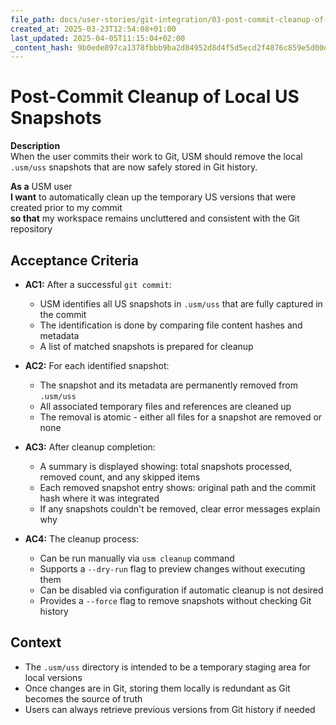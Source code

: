 ```yaml
---
file_path: docs/user-stories/git-integration/03-post-commit-cleanup-of-local-us-snapshots.md
created_at: 2025-03-23T12:54:08+01:00
last_updated: 2025-04-05T11:15:04+02:00
_content_hash: 9b0ede897ca1378fbbb9ba2d84952d8d4f5d5ecd2f4876c859e5d00d2ce13592
---
```


# Post-Commit Cleanup of Local US Snapshots
**Description**  
When the user commits their work to Git, USM should remove the local `.usm/uss` snapshots that are now safely stored in Git history.

**As a** USM user  
**I want** to automatically clean up the temporary US versions that were created prior to my commit  
**so that** my workspace remains uncluttered and consistent with the Git repository

## Acceptance Criteria
- **AC1:** After a successful `git commit`:
  - USM identifies all US snapshots in `.usm/uss` that are fully captured in the commit
  - The identification is done by comparing file content hashes and metadata
  - A list of matched snapshots is prepared for cleanup

- **AC2:** For each identified snapshot:
  - The snapshot and its metadata are permanently removed from `.usm/uss`
  - All associated temporary files and references are cleaned up
  - The removal is atomic - either all files for a snapshot are removed or none

- **AC3:** After cleanup completion:
  - A summary is displayed showing: total snapshots processed, removed count, and any skipped items
  - Each removed snapshot entry shows: original path and the commit hash where it was integrated
  - If any snapshots couldn't be removed, clear error messages explain why

- **AC4:** The cleanup process:
  - Can be run manually via `usm cleanup` command
  - Supports a `--dry-run` flag to preview changes without executing them
  - Can be disabled via configuration if automatic cleanup is not desired
  - Provides a `--force` flag to remove snapshots without checking Git history

## Context
- The `.usm/uss` directory is intended to be a temporary staging area for local versions
- Once changes are in Git, storing them locally is redundant as Git becomes the source of truth
- Users can always retrieve previous versions from Git history if needed
